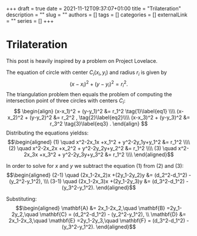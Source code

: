 +++ 
draft = true
date = 2021-11-12T09:37:07+01:00
title = "Trilateration"
description = ""
slug = ""
authors = []
tags = []
categories = []
externalLink = ""
series = []
+++

# Trilateration

This post is heavily inspired by a problem on Project Lovelace.


The equation of circle with center $C_i(x_i,y_i)$ and radius $r_i$ is given by 
$$(x-x_i)^2 + (y-y_i)^2 = r_i^2 .$$ 
The triangulation problem then equals the problem of computing the intersection point of three circles with centers $C_i$:
$$
\begin{align}
(x-x_1)^2 + (y-y_1)^2  &= r_1^2 \tag{1}\label{eq1} \\\\
(x-x_2)^2 + (y-y_2)^2 &= r_2^2 , \tag{2}\label{eq2}\\\\
(x-x_3)^2 + (y-y_3)^2 &= r_3^2 \tag{3}\label{eq3} .
\end{align}
$$ 
Distributing the equations yieldss:
$$\begin{aligned}
(1) \quad x^2-2x_1x +x_1^2  + y^2-2y_1y+y_1^2  &= r_1^2 \\\\
(2) \quad x^2-2x_2x +x_2^2  + y^2-2y_2y+y_2^2  &= r_1^2 \\\\
(3) \quad x^2-2x_3x +x_3^2  + y^2-2y_3y+y_3^2  &= r_1^2 \\\\
\end{aligned}$$ 

In order to solve for $x$ and $y$ we subtract the equation $(1)$ from $(2)$ and $(3)$:
$$\begin{aligned}
(2-1) \quad (2x_1-2x_2)x +(2y_1-2y_2)y  &= (d_2^2-d_1^2) - (y_2^2-y_1^2), \\\
(3-1) \quad (2x_1-2x_3)x +(2y_1-2y_3)y  &= (d_3^2-d_1^2) - (y_3^2-y_1^2).
\end{aligned}$$

Substituting:
$$\begin{aligned}
\mathbf{A} &= 2x_1-2x_2,\quad \mathbf{B} =2y_1-2y_2,\quad \mathbf{C} = (d_2^2-d_1^2) - (y_2^2-y_1^2), \\
\mathbf{D} &= 2x_1-2x_3,\quad \mathbf{E} =2y_1-2y_3,\quad \mathbf{F} = (d_3^2-d_1^2) - (y_3^2-y_1^2).
\end{aligned}$$

